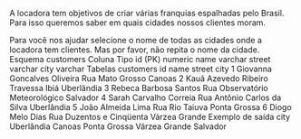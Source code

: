 

A locadora tem objetivos de criar várias franquias espalhadas pelo Brasil. Para isso queremos saber em quais cidades nossos clientes moram.

Para você nos ajudar selecione o nome de todas as cidades onde a locadora tem clientes. Mas por favor, não repita o nome da cidade.
Esquema
customers Coluna 	Tipo
id (PK) 	numeric
name 	varchar
street 	varchar
city 	varchar
Tabelas
customers id 	name 	street 	city
1 	Giovanna Goncalves Oliveira 	Rua Mato Grosso 	Canoas
2 	Kauã Azevedo Ribeiro 	Travessa Ibiá 	Uberlândia
3 	Rebeca Barbosa Santos 	Rua Observatório Meteorológico 	Salvador
4 	Sarah Carvalho Correia 	Rua Antônio Carlos da Silva 	Uberlândia
5 	João Almeida Lima 	Rua Rio Taiuva 	Ponta Grossa
6 	Diogo Melo Dias 	Rua Duzentos e Cinqüenta 	Várzea Grande
Exemplo de saída
city
Uberlândia
Canoas
Ponta Grossa
Várzea Grande
Salvador